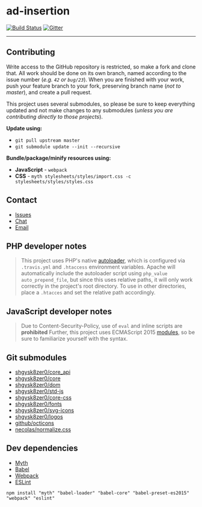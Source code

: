 [issues]: [https://github.com/KVSun/ad-insertion/issues/]
[dev-email]: [mailto:editor@kvsun.com]
[gitter]: [https://gitter.im/KVSun/ad-insertion]
[travis-ci]: [https://travis-ci.org/KVSun/ad-insertion]
[gitter-icon]: [https://badges.gitter.im/KVSun/ad-insertion.svg]
# ad-insertion
[![Build Status](https://travis-ci.org/KVSun/ad-insertion.svg?branch=master)][travis-ci]
[![Gitter](https://badges.gitter.im/KVSun/ad-insertion.svg)][gitter]
- - -
## Contributing
Write access to the GitHub repository is restricted, so make a fork and clone that. All work should be done on its own branch, named according to the issue number (*e.g. `42` or `bug/23`*). When you are finished with your work, push your feature branch to your fork, preserving branch name (*not to master*), and create a pull request.

This project uses several submodules, so please be sure to keep everything updated and not make changes to any submodules (*unless you are contributing directly to those projects*).

**Update using:**

- `git pull upstream master`  
- `git submodule update --init --recursive`

**Bundle/package/minify resources using:**

- **JavaScript** - `webpack`
- **CSS** - `myth stylesheets/styles/import.css -c stylesheets/styles/styles.css`

## Contact
- [Issues][issues]
- [Chat][gitter]
- [Email][dev-email]

## PHP developer notes
> This project uses PHP's native [autoloader](https://secure.php.net/manual/en/function.spl-autoload.php), which is configured via `.travis.yml` and `.htaccess` environment variables. Apache will automatically include the autoloader script using `php_value auto_prepend_file`, but since this uses relative paths, it will only work correctly in the project's root directory. To use in other directories, place a `.htacces` and set the relative path accordingly.

## JavaScript developer notes
> Due to Content-Security-Policy, use of `eval` and inline scripts are **prohibited** Further, this project uses ECMAScript 2015  [modules](http://www.2ality.com/2014/09/es6-modules-final.html), so be sure to familiarize yourself with the syntax.

## Git submodules
- [shgysk8zer0/core_api](https://github.com/shgysk8zer0/core_api/)
- [shgysk8zer0/core](https://github.com/shgysk8zer0/core/)
- [shgysk8zer0/dom](https://github.com/shgysk8zer0/dom/)
- [shgysk8zer0/std-js](https://github.com/shgysk8zer0/std-js/)
- [shgysk8zer0/core-css](https://github.com/shgysk8zer0/core-css/)
- [shgysk8zer0/fonts](https://github.com/shgysk8zer0/fonts/)
- [shgysk8zer0/svg-icons](https://github.com/shgysk8zer0/svg-icons/)
- [shgysk8zer0/logos](https://github.com/shgysk8zer0/logos/)
- [github/octicons](https://github.com/github/octicons/)
- [necolas/normalize.css](https://github.com/necolas/normalize.css/)

## Dev dependencies
- [Myth](http://www.myth.io/)
- [Babel](https://babeljs.io/)
- [Webpack](https://webpack.github.io/)
- [ESLint](http://eslint.org/)

```
npm install "myth" "babel-loader" "babel-core" "babel-preset-es2015" "webpack" "eslint"
```
